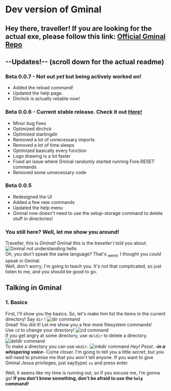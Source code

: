 # Dev version of Gminal
## Hey there, traveller! If you are looking for the actual exe, please follow this link: [Official Gminal Repo](https://www.github.com/ItzFimes/Gminal)
##
## --Updates!-- (scroll down for the actual readme)
### Beta 0.0.7 - Not out _yet_ but being actively worked on!
- Added the reload command!   
- Updated the help page.   
- Dirchck is actually reliable now!  

### Beta 0.0.6  - Current stable release. Check it out [Here!](https://github.com/ItzFimes/Gminal)
- Minor bug fixes
- Optimized dirchck
- Optimized startingdir
- Removed a lot of unnecessary imports
- Removed a lot of time.sleeps
- Optimized basically every function
- Logo drawing is a lot faster
- Fixed an issue where Gminal randomly started running Fore.RESET commands
- Removed some unnecessary code

### Beta 0.0.5
- Redesigned the UI
- Added a few new commands
- Updated the help menu
- Gminal now doesn't need to use the setup-storage command to delete stuff in directories!

### You still here? Well, let me show you around!

Traveller, this is _Gminal!_ Gminal this is the _traveller_ I told you about.
![Gminal not understanding hello](https://github.com/ItzFimes/Gminal_dev/assets/83063145/2f306a46-32e0-4e37-a963-f1b96ce34561)   
Oh, you don't speak the same language? That's <sub>weird</sub>. I thought you _could_ speak in Gminal.  
Well, don't worry, I'm going to teach you. It's not that complicated, so just listen to me, and you should be good to go.

## Talking in Gminal
### 1. Basics
First, I'll show you the basics. So, let's make him list the items in the current directory! Say `dir` !
![dir command](https://github.com/ItzFimes/Gminal_dev/assets/83063145/1272104d-25f1-49ce-b578-b7fb76c68474)  
Great! You did it! Let me show you a few more filesystem commands!  
Use `cd` to change your directory! 
![cd command](https://github.com/ItzFimes/Gminal_dev/assets/83063145/0ec2caf5-9ac3-45a6-8e4a-eaa8467aa97a)  
If you get angry at some directory, use `deldir` to delete a directory.
![deldir command](https://github.com/ItzFimes/Gminal_dev/assets/83063145/07ebc261-d623-4059-8e92-09f39d451b9b)  
To make a directory you can use `mkdir`.
![mkdir command](https://github.com/ItzFimes/Gminal_dev/assets/83063145/15e56603-914d-4c32-a398-989f1136ed9b)
_Hey! Pssst._ _**-in a whispering voice-**_ Come closer. I'm going to tell you a little _secret_, but you will need to promise me that you won't tell anyone. If you want to give Gminal Jesus privileges, just say(type) `su` and press enter.  

Well, it seems like my time is running out, so if you excuse me, I'm gonna go! **If you don't know something, don't be afraid to use the `help` command!**
